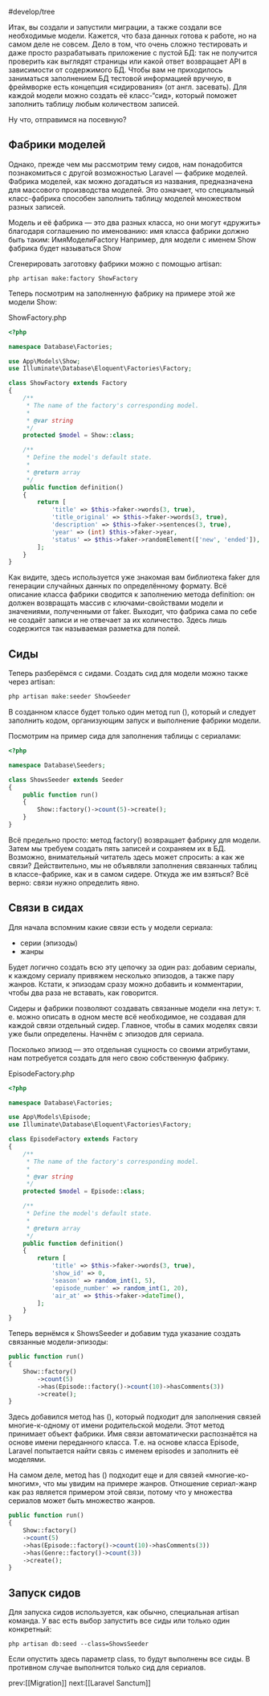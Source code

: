 #develop/tree 

Итак, вы создали и запустили миграции, а также создали все необходимые модели. Кажется, что база данных готова к работе, но на самом деле не совсем. Дело в том, что очень сложно тестировать и даже просто разрабатывать приложение с пустой БД: так не получится проверить как выглядят страницы или какой ответ возвращает API в зависимости от содержимого БД. Чтобы вам не приходилось заниматься заполнением БД тестовой информацией вручную, в фреймворке есть концепция «сидирования» (от англ. засевать).
Для каждой модели можно создать её класс-“сид», который поможет заполнить таблицу любым количеством записей.

Ну что, отправимся на посевную?

## Фабрики моделей

Однако, прежде чем мы рассмотрим тему сидов, нам понадобится познакомиться с другой возможностью Laravel — фабрике моделей.
Фабрика моделей, как можно догадаться из названия, предназначена для массового производства моделей.
Это означает, что специальный класс-фабрика способен заполнить таблицу моделей множеством разных записей.

Модель и её фабрика — это два разных класса, но они могут «дружить» благодаря соглашению по именованию: имя класса фабрики должно быть таким: ИмяМоделиFactory Например, для модели с именем Show фабрика будет называться Show

Сгенерировать заготовку фабрики можно с помощью artisan:

```shell
php artisan make:factory ShowFactory
```

Теперь посмотрим на заполненную фабрику на примере этой же модели Show:

ShowFactory.php
```php
<?php

namespace Database\Factories;

use App\Models\Show;
use Illuminate\Database\Eloquent\Factories\Factory;

class ShowFactory extends Factory
{
    /**
     * The name of the factory's corresponding model.
     *
     * @var string
     */
    protected $model = Show::class;

    /**
     * Define the model's default state.
     *
     * @return array
     */
    public function definition()
    {
        return [
            'title' => $this->faker->words(3, true),
            'title_original' => $this->faker->words(3, true),
            'description' => $this->faker->sentences(3, true),
            'year' => (int) $this->faker->year,
            'status' => $this->faker->randomElement(['new', 'ended']),
        ];
    }
}
```

Как видите, здесь используется уже знакомая вам библиотека faker для генерации случайных данных по определённому формату. Всё описание класса фабрики сводится к заполнению метода definition: он должен возвращать массив с ключами-свойствами модели и значениями, полученными от faker.
Выходит, что фабрика сама по себе не создаёт записи и не отвечает за их количество. Здесь лишь содержится так называемая разметка для полей.

## Сиды
Теперь разберёмся с сидами.
Создать сид для модели можно также через artisan:

```php
php artisan make:seeder ShowSeeder
```

В созданном классе будет только один метод run (), который и следует заполнить кодом, организующим запуск и выполнение фабрики модели.

Посмотрим на пример сида для заполнения таблицы с сериалами:

```php
<?php

namespace Database\Seeders;

class ShowsSeeder extends Seeder
{
    public function run()
    {
        Show::factory()->count(5)->create();
    }
}
```

Всё предельно просто: метод factory() возвращает фабрику для модели. Затем мы требуем создать пять записей и сохраняем их в БД. Возможно, внимательный читатель здесь может спросить: а как же связи? Действительно, мы не объявляли заполнения связанных таблиц в классе-фабрике, как и в самом сидере. Откуда же им взяться? Всё верно: связи нужно определить явно.

## Связи в сидах

Для начала вспомним какие связи есть у модели сериала:

- серии (эпизоды)
- жанры

Будет логично создать всю эту цепочку за один раз: добавим сериалы, к каждому сериалу привяжем несколько эпизодов, а также пару жанров. Кстати, к эпизодам сразу можно добавить и комментарии, чтобы два раза не вставать, как говорится.

Сидеры и фабрики позволяют создавать связанные модели «на лету»: т. е. можно описать в одном месте всё необходимое, не создавая для каждой связи отдельный сидер. Главное, чтобы в самих моделях связи уже были определены.
Начнём с эпизодов для сериала.

Посколько эпизод — это отдельная сущность со своими атрибутами, нам потребуется создать для него свою собственную фабрику.

EpisodeFactory.php
```php
<?php

namespace Database\Factories;

use App\Models\Episode;
use Illuminate\Database\Eloquent\Factories\Factory;

class EpisodeFactory extends Factory
{
    /**
     * The name of the factory's corresponding model.
     *
     * @var string
     */
    protected $model = Episode::class;

    /**
     * Define the model's default state.
     *
     * @return array
     */
    public function definition()
    {
        return [
            'title' => $this->faker->words(3, true),
            'show_id' => 0,
            'season' => random_int(1, 5),
            'episode_number' => random_int(1, 20),
            'air_at' => $this->faker->dateTime(),
        ];
    }
}
```

Теперь вернёмся к ShowsSeeder и добавим туда указание создать связанные модели-эпизоды:
```php
public function run()
{
    Show::factory()
        ->count(5)
        ->has(Episode::factory()->count(10)->hasComments(3))
        ->create();
}
```

Здесь добавился метод has (), который подходит для заполнения связей многие-к-одному от имени родительской модели. Этот метод принимает объект фабрики. Имя связи автоматически распознаётся на основе имени переданного класса. Т.е. на основе класса Episode, Laravel попытается найти связь с именем episodes и заполнить её моделями.

На самом деле, метод has () подходит еще и для связей «многие-ко-многим», что мы увидим на примере жанров. Отношение сериал-жанр как раз является примером этой связи, потому что у множества сериалов может быть множество жанров.

```php
public function run()
{
    Show::factory()
    ->count(5)
    ->has(Episode::factory()->count(10)->hasComments(3))
    ->has(Genre::factory()->count(3))
    ->create();
}

```

## Запуск сидов

Для запуска сидов используется, как обычно, специальная artisan команда. У вас есть выбор запустить все сиды или только один конкретный:

```shell
php artisan db:seed --class=ShowsSeeder
```

Если опустить здесь параметр class, то будут выполнены все сиды. В противном случае выполнится только сид для сериалов.

prev:[[Migration]] next:[[Laravel Sanctum]]
